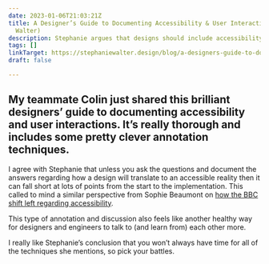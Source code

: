 ```yaml
---
date: 2023-01-06T21:03:21Z
title: A Designer’s Guide to Documenting Accessibility & User Interactions (by Stephanie
  Walter)
description: Stephanie argues that designs should include accessibility-related annotations
tags: []
linkTarget: https://stephaniewalter.design/blog/a-designers-guide-to-documenting-accessibility-user-interactions/
draft: false

---
```

My teammate Colin just shared this brilliant designers’ guide to documenting accessibility and user interactions. It’s really thorough and includes some pretty clever annotation techniques.
---

I agree with Stephanie that unless you ask the questions and document the answers regarding how a design will translate to an accessible reality then it can fall short at lots of points from the start to the implementation. This called to mind a similar perspective from Sophie Beaumont on [how the BBC shift left regarding accessibility](https://fuzzylogic.me/posts/2021-05-24-shifting-left-how-introducing-accessibility-earlier-helps-the-bbcs-design-system-or-by-sophie-beaumont-or-bbc-design-engineering/). 

This type of annotation and discussion also feels like another healthy way for designers and engineers to talk to (and learn from) each other more.

I really like Stephanie’s conclusion that you won’t always have time for all of the techniques she mentions, so pick your battles.